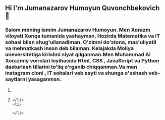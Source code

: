 ## Hi I'm Jumanazarov Humoyun Quvonchbekovich👋
<!doctypehtml>
<html>
  <h3>
    Salom mening ismim Jumanazarov Humoyun. Men Xorazm viloyati Xonqa tumanida yashayman. Hozirda Matematika va IT sohasi bilan shug'ullanadiman. O'zimni do'stona, mas'uliyatli va mehnatkash inson deb bilaman. Kelajakda Moliya uneversitetiga kirishni niyat qilganman.Men Muhammad Al Xorazmiy vorislari loyihasida Html, CSS , JavaScript va Python dasturlash tillarini to'liq o'rganib chiqqanman.Va men instagram cloni , IT sohalari veb sayti va shunga o'xshash veb-saytlarni yasaganman.

  </h3>
  <ol>
    <li>
      <a href='https://kinsta.com/blog/html-vs-html5'/>
        
</a>
    </li>
    <li>
    
    </li>
    <li>
    
    </li>
  </ol>
  
</html>

